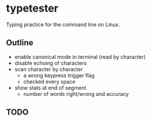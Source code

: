 # typetester

Typing practice for the command line on Linux.

## Outline

- enable canonical mode in terminal (read by character) 
- disable echoing of characters
- scan character by character
	- a wrong keypress trigger flag 
	- checked every space
- show stats at end of segment
	- number of words right/wrong and accuracy

## TODO





